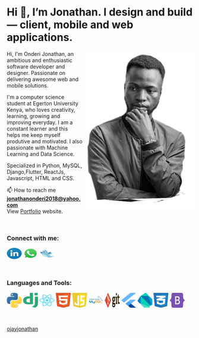 # Hi 👋, I’m **Jonathan**. I design and build &mdash; client, mobile and web applications.

<p> <img align="right"   src="static/profile.png" alt="ojayjonathan" /></p>

Hi, I'm Onderi Jonathan, an ambitious and enthusiastic software developer and designer. Passionate on delivering awesome web and mobile solutions.

I'm a computer science student at Egerton University Kenya, who loves creativity, learning, growing and improving everyday. I am a constant learner and this helps me keep myself produtive and motivated. I also passionate with Machine Learning and Data Science.

Specialized in Python, MySQL, Django,Flutter, ReactJs, Javascript, HTML and CSS.

📫 How to reach me **jonathanonderi2018@yahoo.com** <br>
View [Portfolio](https://ojayjonathan.github.io/site/) website.

<br>

<h3 align="left" >Connect with me:</h3>
<p align="left">
  <a href="https://www.linkedin.com/in/jonathan-onderi-93aab3195" target="blank"><img align="center"
      src="static/linkedin-icon.svg"
      alt="linkedin" height="30" width="40" /></a>
    <a href="https://wa.me/254742446941" target="blank">
    <img align="center"
      src="static/whatsapp-symbol.svg"
      alt="linkedin" height="30" width="40" /></a> 
 <a href="https://twitter.com/OJAYJonathan" target="blank"><img align="center"
      src="static/twiter.svg"
      alt="linkedin" height="30" width="40" /></a>
  
</p>

<br>

<h3 align="left">Languages and Tools:</h3>
<p align="left"> 
<img src="static/python-5.svg" width="40" height="40">
<img src="static/django.svg" width="40" height="40">
<img src="static/react-2.svg" width="40" height="40">
<img src="static/html-1.svg" width="40" height="40">
<img src="static/javascript-1.svg" width="40" height="40">
<img src="static/mysql-3.svg" width="40" height="40">
<img src="static/git.svg" width="40" height="40">
<img src="static/flutter.svg" width="40" height="40">
<img src="static/dart.svg" width="40" height="40">
<img src="static/css-3.svg" width="40" height="40">
<img src="static/bootstrap-5-1.svg" width="40" height="40">
</p>
<br>

<!-- <h3>Github Stats :</h3>
<p align="center"><img 
    src="https://github-readme-stats.vercel.app/api/top-langs?username=ojayjonathan&show_icons=true&locale=en&bg_color=0d1117&text_color=ffffff&layout=compact"
    alt="ojayjonathan" 
    bg_color=#808080/>
    </p>

<br> -->

[ojayjonathan](https://github.com/ojayjonathan)
